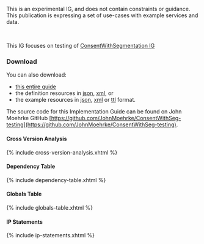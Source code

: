 <div markdown="1" class="dragon">

This is an experimental IG, and does not contain constraints or guidance. This publication is expressing a set of use-cases with example services and data.

</div>
<br clear="all">

This IG focuses on testing of [ConsentWithSegmentation IG]({{site.data.fhir.johnmoehrke.consentwithsegmentation}})

### Download

You can also download:

* [this entire guide](full-ig.zip)
* the definition resources in [json](definitions.json.zip), [xml](definitions.xml.zip), or
* the example resources in [json](examples.json.zip), [xml](examples.xml.zip) or [ttl](examples.ttl.zip) format.

The source code for this Implementation Guide can be found on John Moehrke GitHub [https://github.com/JohnMoehrke/ConsentWithSeg-testing](https://github.com/JohnMoehrke/ConsentWithSeg-testing).


#### Cross Version Analysis

{% include cross-version-analysis.xhtml %}

#### Dependency Table

{% include dependency-table.xhtml %}

#### Globals Table

{% include globals-table.xhtml %}

#### IP Statements

{% include ip-statements.xhtml %}
